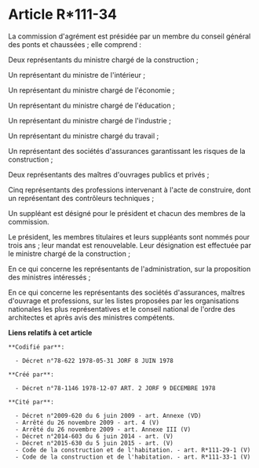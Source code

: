 # Article R*111-34

La commission d'agrément est présidée par un membre du conseil général des ponts et chaussées ; elle comprend :

Deux représentants du ministre chargé de la construction ;

Un représentant du ministre de l'intérieur ;

Un représentant du ministre chargé de l'économie ;

Un représentant du ministre chargé de l'éducation ;

Un représentant du ministre chargé de l'industrie ;

Un représentant du ministre chargé du travail ;

Un représentant des sociétés d'assurances garantissant les risques de la construction ;

Deux représentants des maîtres d'ouvrages publics et privés ;

Cinq représentants des professions intervenant à l'acte de construire, dont un représentant des contrôleurs techniques ;

Un suppléant est désigné pour le président et chacun des membres de la commission.

Le président, les membres titulaires et leurs suppléants sont nommés pour trois ans ; leur mandat est renouvelable. Leur
désignation est effectuée par le ministre chargé de la construction ;

En ce qui concerne les représentants de l'administration, sur la proposition des ministres intéressés ;

En ce qui concerne les représentants des sociétés d'assurances, maîtres d'ouvrage et professions, sur les listes proposées
par les organisations nationales les plus représentatives et le conseil national de l'ordre des architectes et après avis des
ministres compétents.

**Liens relatifs à cet article**

	**Codifié par**:

	  - Décret n°78-622 1978-05-31 JORF 8 JUIN 1978

	**Créé par**:

	  - Décret n°78-1146 1978-12-07 ART. 2 JORF 9 DECEMBRE 1978

	**Cité par**:

	  - Décret n°2009-620 du 6 juin 2009 - art. Annexe (VD)
	  - Arrêté du 26 novembre 2009 - art. 4 (V)
	  - Arrêté du 26 novembre 2009 - art. Annexe III (V)
	  - Décret n°2014-603 du 6 juin 2014 - art. (V)
	  - Décret n°2015-630 du 5 juin 2015 - art. (V)
	  - Code de la construction et de l'habitation. - art. R*111-29-1 (V)
	  - Code de la construction et de l'habitation. - art. R*111-33-1 (V)
